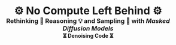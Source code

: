 <div align="center">
  <h1 style="margin: 0;">⚙️ No Compute Left Behind ⚙️</h1>
  <h3 style="margin: 0;">
    Rethinking 🤔 Reasoning 💡 and Sampling 🎲 with <i>Masked Diffusion Models</i>
  </h3>
  <p style="margin: 0;"><b>⏳ Denoising&nbsp;Code ⏳</b></p>
</div>
